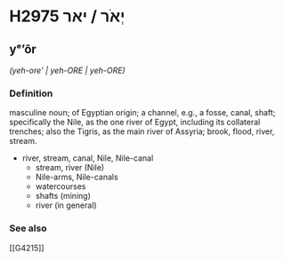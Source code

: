 # H2975 יְאֹר / יאר

## yᵉʼôr

_(yeh-ore' | yeh-ORE | yeh-ORE)_

### Definition

masculine noun; of Egyptian origin; a channel, e.g., a fosse, canal, shaft; specifically the Nile, as the one river of Egypt, including its collateral trenches; also the Tigris, as the main river of Assyria; brook, flood, river, stream.

- river, stream, canal, Nile, Nile-canal
    - stream, river (Nile)
    - Nile-arms, Nile-canals
    - watercourses
    - shafts (mining)
    - river (in general)
### See also

[[G4215]]

